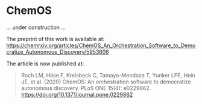 # ChemOS

... under construction ...

The preprint of this work is available at: https://chemrxiv.org/articles/ChemOS_An_Orchestration_Software_to_Democratize_Autonomous_Discovery/5953606

The article is now published at:
> Roch LM, Häse F, Kreisbeck C, Tamayo-Mendoza T, Yunker LPE, Hein JE, et al. (2020) ChemOS: An orchestration software to democratize autonomous discovery. PLoS ONE 15(4): e0229862. https://doi.org/10.1371/journal.pone.0229862
